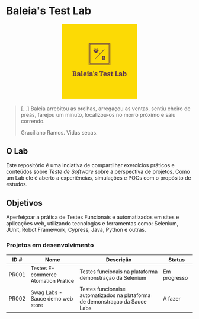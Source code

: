 # Baleia's Test Lab

<p align="center">
 <img src="logo.png?raw=true" alt="Baleia Test Lab Logo" width="40%" height="40%" />
</p>

> [...] Baleia arrebitou as orelhas, arregaçou as ventas, sentiu cheiro de preás, farejou um minuto, localizou-os no morro próximo e saiu correndo.
> 
> Graciliano Ramos. Vidas secas.

## O Lab

Este repositório é uma inciativa de compartilhar exercícios práticos e conteúdos sobre *Teste de Software* sobre a perspectiva de projetos. Como um Lab ele é aberto a experiências, simulações e POCs com o propósito de estudos. 

## Objetivos

Aperfeiçoar a prática de Testes Funcionais e automatizados em sites e aplicações web, utilizando tecnologias e ferramentas como: Selenium, JUnit, Robot Framework, Cypress, Java, Python e outras.



### Projetos em desenvolvimento


|ID #| Nome | Descrição | Status |
|-|-|-|-|
|PR001|Testes E-commerce Atomation Pratice|Testes funcionais na plataforma demonstraçao da Selenium|Em progresso|
|PR002|Swag Labs - Sauce demo web store |Testes funcionaise automatizados na plataforma de demonstraçao da Sauce Labs|A fazer|



